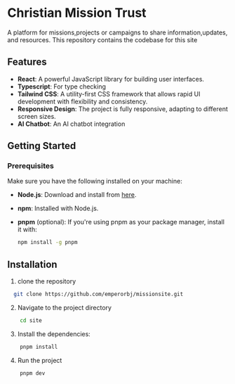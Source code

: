 # Christian Mission Trust

A platform for missions,projects or campaigns to share information,updates, and resources. This repository contains the codebase for this site

## Features

- **React**: A powerful JavaScript library for building user interfaces.
- **Typescript**: For type checking
- **Tailwind CSS**: A utility-first CSS framework that allows rapid UI development with flexibility and consistency.
- **Responsive Design**: The project is fully responsive, adapting to different screen sizes.
- **AI Chatbot**: An AI chatbot integration

## Getting Started

### Prerequisites

Make sure you have the following installed on your machine:

- **Node.js**: Download and install from [here](https://nodejs.org/).
- **npm**: Installed with Node.js.
- **pnpm** (optional): If you're using pnpm as your package manager, install it with:

  ```bash
  npm install -g pnpm


## Installation

1. clone the repository

```bash
  git clone https://github.com/emperorbj/missionsite.git

```
2. Navigate to the project directory

```bash
    cd site

```
3. Install the dependencies:
```bash
    pnpm install

```
4. Run the project
```bash
    pnpm dev

```
